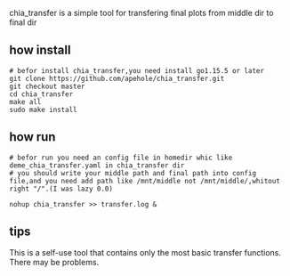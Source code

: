 chia_transfer is a simple tool for transfering final plots from middle dir to final dir

## how install

```shell
# befor install chia_transfer,you need install go1.15.5 or later
git clone https://github.com/apehole/chia_transfer.git
git checkout master
cd chia_transfer
make all
sudo make install
```

## how run

```shell
# befor run you need an config file in homedir whic like deme_chia_transfer.yaml in chia_transfer dir
# you should write your middle path and final path into config file,and you need add path like /mnt/middle not /mnt/middle/,whitout right "/".(I was lazy 0.0)

nohup chia_transfer >> transfer.log &
```

## tips

This is a self-use tool that contains only the most basic transfer functions. There may be problems.

